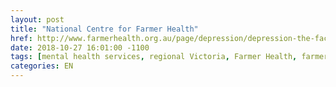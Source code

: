 ```yaml
---
layout: post
title: "National Centre for Farmer Health"
href: http://www.farmerhealth.org.au/page/depression/depression-the-facts
date: 2018-10-27 16:01:00 -1100
tags: [mental health services, regional Victoria, Farmer Health, farmers and depression, isolation, Depression]
categories: EN
---
```

